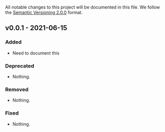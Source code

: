 All notable changes to this project will be documented in this file.
We follow the [Semantic Versioning 2.0.0](http://semver.org/) format.


## v0.0.1 - 2021-06-15

### Added
- Need to document this 

### Deprecated
- Nothing.

### Removed
- Nothing.

### Fixed
- Nothing.
